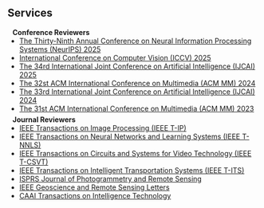 ## Services

<h4 style="margin:0 10px 0;">Conference Reviewers</h4>

<ul style="margin:0 0 5px;">
  <li><a href="https://neurips.cc/Conferences/2025/"><autocolor>The Thirty-Ninth Annual Conference on Neural Information Processing Systems (NeurIPS) 2025</autocolor></a> </li>
  <li><a href="https://iccv.thecvf.com/Conferences/2025"><autocolor>International Conference on Computer Vision (ICCV) 2025</autocolor></a> </li>
  <li><a href="https://2025.ijcai.org/"><autocolor>The 34rd International Joint Conference on Artificial Intelligence (IJCAI) 2025</autocolor></a> </li>
  <li><a href="https://2024.acmmm.org/"><autocolor>The 32st ACM International Conference on Multimedia (ACM MM) 2024</autocolor></a> </li>
  <li><a href="https://ijcai24.org/"><autocolor>The 33rd International Joint Conference on Artificial Intelligence (IJCAI) 2024</autocolor></a> </li>
  <li><a href="https://www.acmmm2023.org/"><autocolor>The 31st ACM International Conference on Multimedia (ACM MM) 2023</autocolor></a> </li>
</ul>

<h4 style="margin:0 10px 0;">Journal Reviewers</h4>

<ul style="margin:0 0 20px;">
  <li><a href="https://ieeexplore.ieee.org/xpl/RecentIssue.jsp?punumber=83"><autocolor>IEEE Transactions on Image Processing (IEEE T-IP)</autocolor></a></li>
  <li><a href="https://ieeexplore.ieee.org/xpl/RecentIssue.jsp?punumber=5962385"><autocolor>IEEE Transactions on Neural Networks and Learning Systems (IEEE T-NNLS)</autocolor></a></li>
  <li><a href="https://ieeexplore.ieee.org/xpl/RecentIssue.jsp?punumber=76"><autocolor>IEEE Transactions on Circuits and Systems for Video Technology (IEEE T-CSVT)</autocolor></a></li>
  <li><a href="https://ieeexplore.ieee.org/xpl/RecentIssue.jsp?punumber=6979"><autocolor>IEEE Transactions on Intelligent Transportation Systems (IEEE T-ITS)</autocolor></a></li>
  <li><a href="https://www.sciencedirect.com/journal/isprs-journal-of-photogrammetry-and-remote-sensing"><autocolor>ISPRS Journal of Photogrammetry and Remote Sensing</autocolor></a></li>
  <li><a href="https://ieeexplore.ieee.org/xpl/RecentIssue.jsp?punumber=8859"><autocolor>IEEE Geoscience and Remote Sensing Letters</autocolor></a></li>
   <li><a href="https://ietresearch.onlinelibrary.wiley.com/journal/24682322"><autocolor>CAAI Transactions on Intelligence Technology</autocolor></a></li>
</ul>
